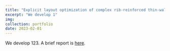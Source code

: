 ```yaml
---
title: "Explicit layout optimization of complex rib-reinforced thin-walled structures"
excerpt: "We develop 1"
img:
collection: portfolio
date: 2023-02-01
---
```


We develop 123. A brief report is [here](https://mp.weixin.qq.com/s/OWDfmj_O-H5XFtakNkWQew).
